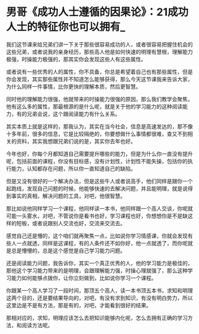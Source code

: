 # 男哥《成功人士遵循的因果论》：21成功人士的特征你也可以拥有_

我们这节课来给兄弟们讲一下关于那些很容易成功的人，或者很容易把握住机会的这些兄弟，或者说我的亲身经历，那些高人他是如何快速的明理有慧根，理解能力极强，时操能力极强的，那其实你会发现这些人有这些属性。

或者说有一些优秀的人的属性，你不具备，你总是希望着自己也有那些属性，但是你会发现，其实那些属性并不知道怎么能够获得，那么今天这节课我来告诉大家，为什么同样一件事情，比你更快的理解本质，然后更智慧。

同时他的理解能力很强，他就带来的时操能力很强的原因，那么我们教学会聚焦，他有这么多的属性，那最根源的是什么呢，就是关于他的学习能力的这种阅读能力，有的兄弟会说，这个跟阅读能力有什么关系。

其实本质上就是这样的，那我认为，其实在当今社会，信息是高速发达的，那不像十多年前，很多的信息，它是比较隔绝的，你要想做什么事情都很难，查又不到相关的资料，其实我想跟兄弟们说的是，其实你去年也好。

今年也好，你每个月都知道自己需要提升哪些的能力，但是为什么你一直没有提升呢，包括前面的课程，你没有目标感，没有计划性，计划性不能失操，包括你的执行能力，认知都存在问题，所以你一直知道自己的缺陷。

但是又没有很好的一个解决办法，但是这些牛人或者说高手，他们同样是跟你一个起跑线，发现自己问题的时候，他能够快速的去解决问题，并且能明理，就是说得到事实的真相，解决问题的工具，对吧，他很智慧。

那比如说他同样学习一个课程，他同样读一本书，他同样跟一个高人交谈，你呢就可能一头雾水，对吧，不管说你是看书也好，学习课程也好，你想想你是不是缺这样的短板，或者说跟别人交流也好，交流来交流去。

感觉自己还是懵的，这个咱们就再聚焦一点，比如说你学习情感课，你就会发现有些人一点就透，同样是这课程，有的人条件还不如你好，他一点就透了，而你呢就是总是懵懵的，总是这个感觉是自己学习能力问题。

还是阅读能力问题，我告诉你，其实一个真正优秀的人，他的学习能力是极佳的，那他这个学习能力带来的是明理，会跟理解能力强，时操心理就强了，那么这种学习能力如何能够点拨你，让你立刻做到，比如说你学习一个课程。

你跟某一个高人学习了一段时间，那顶五个高人，读一本书顶五本书，求知和明理这两个目的，还是要结果导向的，对吧，有没有求到知识，有没有明白势力，所以这里边是不是有方法，那是有的，对吧，才能看到很好的结果。

那相对应的，求知，明理应该怎么去把知识能够内化呢，怎么去拥有正确的学习方法，和阅读方法呢。